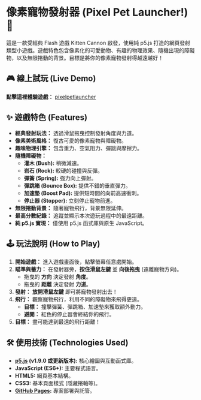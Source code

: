 # 像素寵物發射器 (Pixel Pet Launcher!) 🚀

這是一款受經典 Flash 遊戲 Kitten Cannon 啟發，使用純 p5.js 打造的網頁發射類型小遊戲。遊戲特色包含像素化的可愛動物、有趣的物理效果、隨機出現的障礙物，以及無限捲動的背景。目標是將你的像素寵物發射得越遠越好！

## 🎮 線上試玩 (Live Demo)

**點擊這裡體驗遊戲：** [pixelpetlauncher](https://ryansparkc.github.io/vibe-coding-pixelpetlauncher/)


## ✨ 遊戲特色 (Features)

*   **經典發射玩法：** 透過滑鼠拖曳控制發射角度與力道。
*   **像素美術風格：** 復古可愛的像素寵物與障礙物。
*   **趣味物理引擎：** 包含重力、空氣阻力、彈跳與摩擦力。
*   **隨機障礙物：**
    *   **灌木 (Bush):** 稍微減速。
    *   **岩石 (Rock):** 較硬的碰撞與反彈。
    *   **彈簧 (Spring):** 強力向上彈射。
    *   **彈跳箱 (Bounce Box):** 提供不錯的垂直彈力。
    *   **加速墊 (Boost Pad):** 提供短時間的向前高速衝刺。
    *   **停止器 (Stopper):** 立刻停止寵物前進。
*   **無限捲動背景：** 隨著寵物飛行，背景無限延伸。
*   **最高分數紀錄：** 追蹤並顯示本次遊玩過程中的最遠距離。
*   **純 p5.js 實現：** 僅使用 p5.js 函式庫與原生 JavaScript。

## 🕹️ 玩法說明 (How to Play)

1.  **開始遊戲：** 進入遊戲畫面後，點擊螢幕任意處開始。
2.  **瞄準與蓄力：** 在發射器旁，**按住滑鼠左鍵** 並 **向後拖曳** (遠離寵物方向)。
    *   拖曳的 **方向** 決定發射 **角度**。
    *   拖曳的 **距離** 決定發射 **力道**。
3.  **發射：** **放開滑鼠左鍵** 即可將寵物發射出去！
4.  **飛行：** 觀察寵物飛行，利用不同的障礙物來飛得更遠。
    *   **目標：** 撞擊彈簧、彈跳箱、加速墊來獲取額外動力。
    *   **避開：** 紅色的停止器會終結你的飛行。
5.  **目標：** 盡可能達到最遠的飛行距離！

## 🛠️ 使用技術 (Technologies Used)

*   **[p5.js](https://p5js.org/) (v1.9.0 或更新版本):** 核心繪圖與互動函式庫。
*   **JavaScript (ES6+):** 主要程式語言。
*   **HTML5:** 網頁基本結構。
*   **CSS3:** 基本頁面樣式 (隱藏捲軸等)。
*   **[GitHub Pages](https://pages.github.com/):** 專案部署與託管。


